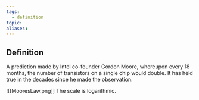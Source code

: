 ```yaml
---
tags:
  - definition
topic: 
aliases:
---
```

## Definition
A prediction made by Intel co-founder Gordon Moore, whereupon every 18 months, the number of transistors on a single chip would double. It has held true in the decades since he made the observation.

![[MooresLaw.png]]
The scale is logarithmic.